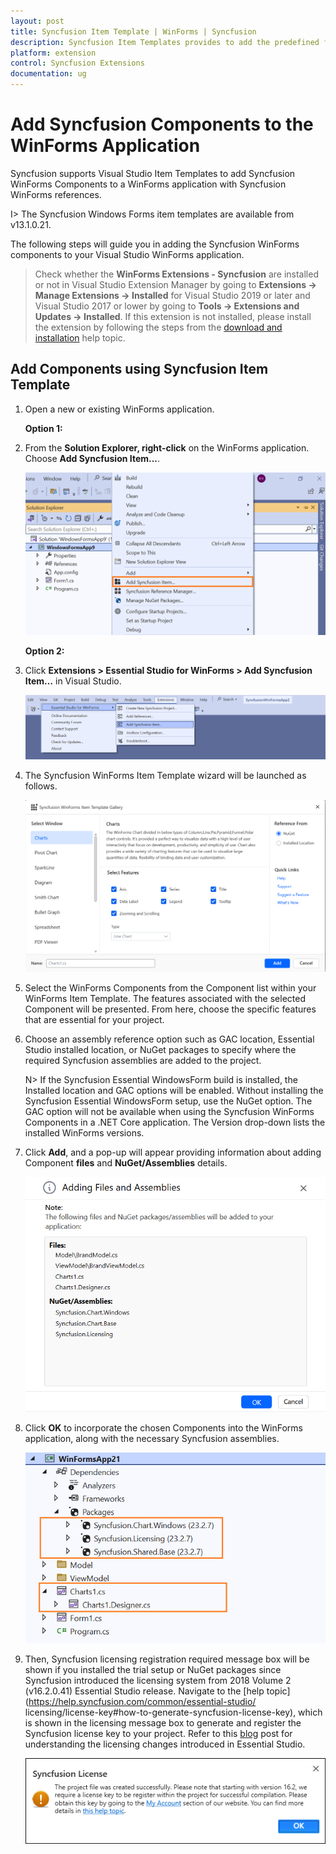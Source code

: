 ```yaml
---
layout: post
title: Syncfusion Item Template | WinForms | Syncfusion
description: Syncfusion Item Templates provides to add the predefined forms with Syncfusion component in Windows Forms application.
platform: extension
control: Syncfusion Extensions
documentation: ug
---
```


# Add Syncfusion Components to the WinForms Application

Syncfusion supports Visual Studio Item Templates to add Syncfusion WinForms Components to a WinForms application with Syncfusion WinForms references. 

I> The Syncfusion Windows Forms item templates are available from v13.1.0.21.

The following steps will guide you in adding the Syncfusion WinForms components to your Visual Studio WinForms application.

> Check whether the **WinForms Extensions - Syncfusion** are installed or not in Visual Studio Extension Manager by going to **Extensions -> Manage Extensions -> Installed** for Visual Studio 2019 or later and Visual Studio 2017 or lower by going to **Tools -> Extensions and Updates -> Installed**. If this extension is not installed, please install the extension by following the steps from the [download and installation](https://help.syncfusion.com/windowsforms/visual-studio-integration/download-and-installation) help topic.

## Add Components using Syncfusion Item Template

1.	Open a new or existing WinForms application.

	**Option 1:**

2.	From the **Solution Explorer, right-click** on the WinForms application. Choose **Add Syncfusion Item...**.

	![Choose Add Syncfusion Item option from right click project](Item-Template-images/Add-syncfusion-item.png)

	**Option 2:**

3.	Click **Extensions > Essential Studio for WinForms > Add Syncfusion Item…** in Visual Studio.

	![Choose Add Syncfusion Item option from menu](Item-Template-images/Add-item.png)


4.	The Syncfusion WinForms Item Template wizard will be launched as follows.

	![Syncfusion WinForms Item template Components](Item-Template-images/Add-syncfusion-ui.png)

5.	Select the WinForms Components from the Component list within your WinForms Item Template. The features associated with the selected Component will be presented. From here, 		choose the specific features that are essential for your project.

6.	Choose an assembly reference option such as GAC location, Essential Studio installed location, or NuGet packages to specify where the required Syncfusion assemblies 	are added to the project.

	N> If the Syncfusion Essential WindowsForm build is installed, the Installed location and GAC options will be enabled. Without installing the Syncfusion Essential WindowsForm setup, use the NuGet option. The GAC option will not be available when using the Syncfusion WinForms Components in a .NET Core application. The Version drop-down lists the installed WinForms versions.

7.  Click **Add**, and a pop-up will appear providing information about adding Component **files** and **NuGet/Assemblies** details.

	![Syncfusion WinForms Item template details](Item-Template-images/Add-syncfusion-item-3.png)	

8.	Click **OK** to incorporate the chosen Components into the WinForms application, along with the necessary Syncfusion assemblies.

	![Syncfusion WinForms Item template Gallery](Item-Template-images/Add-syncfusion-item-details.png)

9.	Then, Syncfusion licensing registration required message box will be shown if you installed the trial setup or NuGet packages since Syncfusion introduced the 			licensing system from 2018 Volume 2 (v16.2.0.41) Essential Studio release. Navigate to the [help topic](https://help.syncfusion.com/common/essential-studio/			licensing/license-key#how-to-generate-syncfusion-license-key), which is shown in the licensing message box to generate and register the Syncfusion license key to 		your project. Refer to this [blog](https://blog.syncfusion.com/post/Whats-New-in-2018-Volume-2-Licensing-Changes-in-the-1620x-Version-of-Essential-Studio.aspx) post 	 for understanding the licensing changes introduced in Essential Studio.

    ![Syncfusion WinForms Item template Gallery](Item-Template-images/Syncfusion-Item-Template-Gallery-7.png)